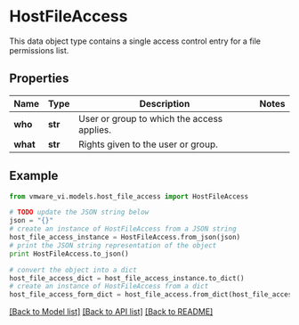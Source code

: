 # HostFileAccess

This data object type contains a single access control entry for a file permissions list. 

## Properties
Name | Type | Description | Notes
------------ | ------------- | ------------- | -------------
**who** | **str** | User or group to which the access applies.  | 
**what** | **str** | Rights given to the user or group.  | 

## Example

```python
from vmware_vi.models.host_file_access import HostFileAccess

# TODO update the JSON string below
json = "{}"
# create an instance of HostFileAccess from a JSON string
host_file_access_instance = HostFileAccess.from_json(json)
# print the JSON string representation of the object
print HostFileAccess.to_json()

# convert the object into a dict
host_file_access_dict = host_file_access_instance.to_dict()
# create an instance of HostFileAccess from a dict
host_file_access_form_dict = host_file_access.from_dict(host_file_access_dict)
```
[[Back to Model list]](../README.md#documentation-for-models) [[Back to API list]](../README.md#documentation-for-api-endpoints) [[Back to README]](../README.md)


